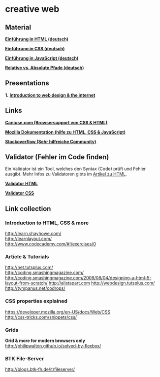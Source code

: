 # creative web

## Material
[**Einführung in HTML (deutsch)**](https://medium.com/design-technology/32b473516e25)

[**Einführung in CSS (deutsch)**](https://medium.com/@lukasoppermann/einfuhrung-in-css-4050d731ee5)

[**Einführung in JavaScript (deutsch)**](https://medium.com/creative-web/einfuhrung-in-javascript-ccc3dad4a56d?source=tw-80cd3f2b2e6e-1401890393072)

[**Relative vs. Absolute Pfade (deutsch)**](https://medium.com/creative-web/889b962d32e5)


## Presentations

**1.** [**Introduction to web design & the internet**](http://www.slideshare.net/lukasoppermann/creative-web-01-introduction-to-the-web)

## Links

[**Caniuse.com (Browsersupport von CSS & HTML)**](http://caniuse.com)

[**Mozilla Dokumentation (hilfe zu HTML, CSS & JavaScript)**](https://developer.mozilla.org/en-US/docs/Web/)

[**Stackoverflow (Sehr hilfreiche Community)**](http://stackoverflow.com)

## Validator (Fehler im Code finden)
Ein Validator ist ein Tool, welches den Syntax (Code) prüft und Fehler ausgibt. Mehr Infos zu Validatoren gibts im [Artikel zu HTML](https://medium.com/creative-web/einfuhrung-in-html-32b473516e25).

[**Validator HTML**](http://validator.w3.org/)  

[**Validator CSS**](http://jigsaw.w3.org/css-validator/#validate_by_input)

## Link collection

### Introduction to HTML, CSS & more
http://learn.shayhowe.com/  
http://learnlayout.com/  
http://www.codecademy.com/#!/exercises/0  

### Article & Tutorials
http://net.tutsplus.com/  
http://coding.smashingmagazine.com/  
http://coding.smashingmagazine.com/2009/08/04/designing-a-html-5-layout-from-scratch/
http://alistapart.com
http://webdesign.tutsplus.com/
http://tympanus.net/codrops/

### CSS properties explained
https://developer.mozilla.org/en-US/docs/Web/CSS  
http://css-tricks.com/snippets/css/

### Grids
**Grid & more for modern browsers only**  
http://philipwalton.github.io/solved-by-flexbox/

### BTK File-Server
http://blogs.btk-fh.de/it/fileserver/
